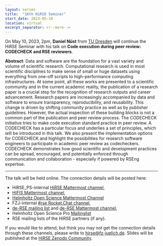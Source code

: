 ```yaml
---
layout: series
title:  "16th HiRSE Seminar"
start_date: 2023-05-10
location: virtual
excerpt_separator: <!--more-->
---
```


On May 10, 2023, 2pm, **Daniel Nüst** from [TU Dresden](https://nuest.staff.ifgi.de) will continue the HiRSE Seminar with his talk on **Code execution during peer review: CODECHECK and RSE reviewers**. 
<!--more-->

**Abstract**:
Data and software are the foundation for a vast variety and volume of scientific research. Computational research is used in most scientific disciplines to make sense of small or huge datasets using everything from one-off scripts to high-performance computing infrastructures. At some point, all these works are presented to a scientific community and in the current academic reality, the publication of a research paper is a crucial step for the recognition of research outputs and career advancement. Research papers are increasingly accompanied by data and software to ensure transparency, reproducibility, and reusability. This change is driven by shifting community practice as well as by publisher guidelines. However, the actual inspection of these building blocks is not a common part of the publication and peer review process. The CODECHECK initiative tries to make code execution standard practice in peer review. A CODECHECK has a particular focus and underlies a set of principles, which will be introduced in this talk. We also present the implementation options for CODECHECK and highlight the possibilities for research software engineers to participate in academic peer review as codecheckers. CODECHECK demonstrates how good scientific and development practices can be spread, encouraged, and potentially enforced through communication and collaboration - especially if powered by RSEng expertise.


***

The talk will be held online. The connection details will be posted here:

* HiRSE_PS-internal [HiRSE Mattermost channel](https://mattermost.hzdr.de/hirse),
* [HIFIS Mattermost channel](https://mattermost.hzdr.de/hifis), 
* [Helmholtz Open Science Mattermost Channel](https://mattermost.hzdr.de/open-science)
* FZJ-internal [#rse Rocket.Chat channel](https://chat.fz-juelich.de/channel/rse),
* [de-RSE mailing list](https://de-rse.org/de/join.html) and [de-RSE Mattermost channel](https://chat.gwdg.de/channel/derse),
* Helmholtz Open Science Pro [Mailinglist](https://os.helmholtz.de/en/newsroom/mailing-list/)
* RSE mailing lists of the HiRSE partners (if any).

If you would like to attend, but think you may not get the connection details through these channels, please write to [hirse@fz-juelich.de](mailto:hirse@fz-juelich.de). Slides will be published at the [HiRSE Zenodo Community](https://zenodo.org/communities/hirse/).
